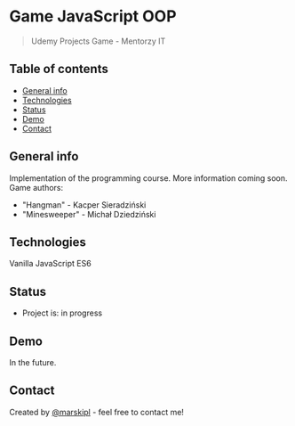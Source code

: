 # Game JavaScript OOP
> Udemy Projects Game - Mentorzy IT

## Table of contents
* [General info](#general-info)
* [Technologies](#technologies)
* [Status](#status)
* [Demo](#demo)
* [Contact](#contact)

## General info
Implementation of the programming course. More information coming soon.
Game authors:
 
* "Hangman" - Kacper Sieradziński
* "Minesweeper" - Michał Dziedziński

## Technologies
Vanilla JavaScript ES6

## Status
* Project is: in progress

## Demo
In the future.

## Contact
Created by [@marskipl](https://marski.pl/) - feel free to contact me!